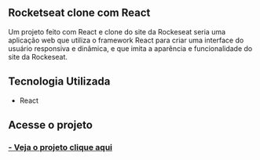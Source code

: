 ## Rocketseat clone com React 

Um projeto feito com React e clone do site da Rockeseat seria uma aplicação web que utiliza o framework React para criar uma interface do usuário responsiva e dinâmica, e que imita a aparência e funcionalidade do site da Rockeseat.

## Tecnologia Utilizada

- React

## Acesse o projeto

 <h3>
        <a href="https://rocketseat-clone-pessoal.vercel.app/"> - Veja o projeto clique aqui </a>
</h3>

